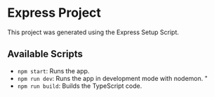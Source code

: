 # Express Project

This project was generated using the Express Setup Script.

## Available Scripts

- `npm start`: Runs the app.
- `npm run dev`: Runs the app in development mode with nodemon.
"
- `npm run build`: Builds the TypeScript code.

